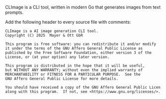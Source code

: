 CLImage is a CLI tool, written in modern Go that generates images from text prompts.

Add the following header to every source file with comments:
```
CLImage is a AI image generation CLI tool.
Copyright (C) 2025  Mayer & Ott GbR

This program is free software: you can redistribute it and/or modify
it under the terms of the GNU Affero General Public License as
published by the Free Software Foundation, either version 3 of the
License, or (at your option) any later version.

This program is distributed in the hope that it will be useful,
but WITHOUT ANY WARRANTY; without even the implied warranty of
MERCHANTABILITY or FITNESS FOR A PARTICULAR PURPOSE.  See the
GNU Affero General Public License for more details.

You should have received a copy of the GNU Affero General Public Licen
along with this program.  If not, see <https://www.gnu.org/licenses/>.
```
